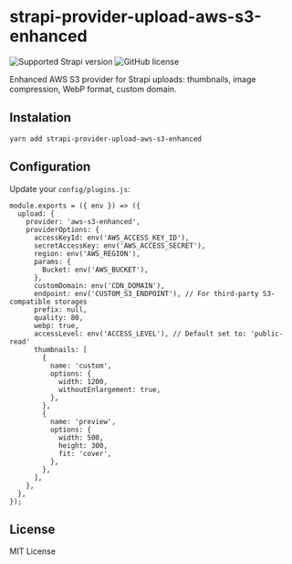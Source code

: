 # strapi-provider-upload-aws-s3-enhanced
![Supported Strapi version](https://img.shields.io/badge/Strapi-3.5.2-green.svg) ![GitHub license](https://img.shields.io/github/license/garretua/strapi-provider-upload-aws-s3-enhanced.svg)

Enhanced AWS S3 provider for Strapi uploads: thumbnails, image compression, WebP format, custom domain.

## Instalation

```
yarn add strapi-provider-upload-aws-s3-enhanced
```

## Configuration
Update your `config/plugins.js`:

    module.exports = ({ env }) => ({
      upload: {
        provider: 'aws-s3-enhanced',
        providerOptions: {
          accessKeyId: env('AWS_ACCESS_KEY_ID'),
          secretAccessKey: env('AWS_ACCESS_SECRET'),
          region: env('AWS_REGION'),
          params: {
            Bucket: env('AWS_BUCKET'),
          },
          customDomain: env('CDN_DOMAIN'),
          endpoint: env('CUSTOM_S3_ENDPOINT'), // For third-party S3-compatible storages
          prefix: null,
          quality: 80,
          webp: true,
          accessLevel: env('ACCESS_LEVEL'), // Default set to: 'public-read'
          thumbnails: [
            {
              name: 'custom',
              options: {
                width: 1200,
                withoutEnlargement: true,
              },
            },
            {
              name: 'preview',
              options: {
                width: 500,
                height: 300,
                fit: 'cover',
              },
            },
          ],
        },
      },
    });


## License

MIT License
